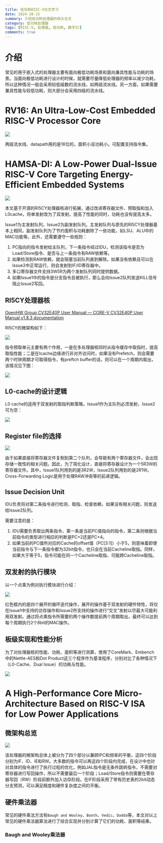 ```yaml
---
title: 低功耗RISC-V论文学习
date: 2024-10-15
summary: 介绍低功耗处理器的相关论文
category: 低功耗处理器
tags: [RISC-V, 处理器, 低功耗, 数字IC]
comments: true
---
```


# 介绍

常见的用于嵌入式的处理器主要有面向极低功耗场景和面向兼具性能与功耗的场景。当面向极低功耗进行设计的时候，就需要尽量降低处理器的频率以减少功耗，所以这种情况一般会采用较低级数的流水线，如两级流水线。另一方面，如果需要兼具性能与较低功耗，则大部分会采用四级的流水线。

# RV16: An Ultra-Low-Cost Embedded RISC-V Processor Core

![](../../assets/images/低功耗论文/1.png)

两级流水线、datapath用的是16位的，面积小且功耗小。可配置支持指令集。

# HAMSA-DI: A Low-Power Dual-Issue RISC-V Core Targeting Energy-Efficient Embedded Systems

![](../../assets/images/低功耗论文/2.png)

本文基于开源的RI5CY处理器核进行拓展，通过改进寄存器文件、预取指和加入L0cache，将单发射改为了双发射。提高了性能的同时，功耗也没有提高太多。

Issue1为主发射队列，Issue2为副发射队列。主发射队列与原先的RI5CY处理器基本上相同，副发射队列为了节约面积与功耗删除了一些功能，如LSU、ALU中的MAC功能等。此外，还需要遵守一些规则：

1. PC指向的指令发射给主队列，下一条指令经过IDU，检测该指令是否为Load/Store指令、是否与上一条指令有RAW依赖等。
2. 如果检测到RAW依赖，就会阻塞当前队列直到解除。如果没有依赖且可以在Issue2中正常运行，则会发射到IF/ID寄存器中。
3. 多口寄存器文件支持3W5R为两个发射队列同时提供数据。
4. 如果Issue1中的指令是分支指令且被执行，那么会向Issue2队列发送KILL信号阻止Issue2写回。

## RI5CY处理器核

[OpenHW Group CV32E40P User Manual — CORE-V CV32E40P User Manual v1.8.3 documentation](https://docs.openhwgroup.org/projects/cv32e40p-user-manual/en/latest/index.html)

RI5CY的微架构如下：

![](../../assets/images/低功耗论文/3.png)

指令预取单元主要有两个作用，一是在多处理器核同时从指令缓存中取指时，提高取指性能；二是在Icache边缘进行非对齐访问时，如果没有Prefetch，则会需要两个时钟周期才可取得指令，有preftch buffer的话，则可以在一个周期内取出，该情况见下图：

![](../../assets/images/低功耗论文/4.png)

## L0-cache的设计逻辑

L0 cache的适用于双发射的取指判断策略，Issue1作为主队列必须发射，Issue2可为空：

![](../../assets/images/低功耗论文/5.gif)

## Register file的选择

![](../../assets/images/低功耗论文/6.png)

由于如果直接将寄存器文件复制到第二个队列，会导致有两个寄存器文件，会出现存储一致性的相关问题。因此，为了简化设计，直接将寄存器设计为一个5R3W的寄存器文件。其中，Issue1队列用到的是3R2W，Issue2队列用到的是2R1W。Cross-Forwarding Logic是用于处理RAW冲突等的前递逻辑。

## Issue Decision Unit

IDU负责将对第二条指令进行检测、取指、检查依赖，如果没有相关问题，则发送给Issue2队列。

需要注意的是：

1. IDU需要负责取出两条指令，第一条是当前PC值指向的指令，第二条则根据当前指令的类型进行相应的判断是PC+2还是PC+4。
2. 如果当前的PC值所对应的Cache的offset值（PC[3:1]）小于5，则意味着即使当前指令与下一条指令都为32bit指令，也只会在当前Cacheline取指。同样，如果大于等于5，指令可能在同一个Cacheline取指、可能跨Cacheline取指。

## 双发射的执行模块

以一个点乘为例对执行模块进行介绍：

![](../../assets/images/低功耗论文/7.png)

红色框内的是四个展开的循环迭代操作，展开的操作基于双发射的硬件特性，将仅在Issue1中支持的访存操作和Issue2所支持的操作进行“交叉”发射以尽最大可能利用双发射。通过将点乘指令所需要的两个操作数提前两个周期取出，最终可以达到每个周期执行2个8bit的MAC操作。

## 板级实现和性能分析

为了对处理器核的性能、功耗、面积等进行测算，使用了CoreMark、Embench中的Nettle-AES和Dot Product这三个程序作为基准程序，分别对比了各种情况下（L0-Cache、Dual Issue）的功耗与性能。

![](../../assets/images/低功耗论文/8.png)

# A High-Performance Core Micro-Architecture Based on RISC-V ISA for Low Power Applications

## 微架构总览

![](../../assets/images/低功耗论文/9.png)

该处理器的微架构总体上被分为了四个部分以兼顾IPC和频率的平衡，这四个阶段分别为IF、ID、IE和RW。大多数的指令可以再这四个阶段内完成，在设计中也针对具体的指令进行了执行过程的优化，例如JAL指令是无条件跳转指令，不需要对寄存器进行写回操作，所以不需要最后一个阶段；Load/Store指令则需要在寄存器写回（RW）阶段前额外加入访存阶段。在IF阶段采用了带有历史表的2bit动态分支预测，可以满足精度和硬件复杂度之间的平衡。

## 硬件乘法器

常见的硬件乘法方法有`Baugh and Wooley`、`Booth`、`Vedic`、`Dadda`等，本文对以上常见的硬件乘法器算法进行了综合实现并分别计算了它们的功耗、面积等结果。

### Baugh and Wooley乘法器
